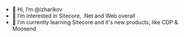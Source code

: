 - 👋 Hi, I’m @izharikov
- 👀 I’m interested in Sitecore, .Net and Web overall
- 🌱 I’m currently learning Sitecore and it's new products, like CDP & Moosend

<!---
izharikov/izharikov is a ✨ special ✨ repository because its `README.md` (this file) appears on your GitHub profile.
You can click the Preview link to take a look at your changes.
--->
